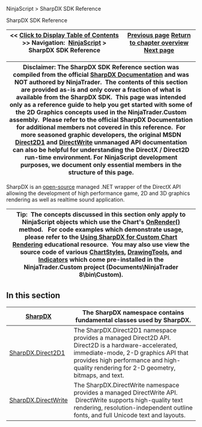 ﻿
NinjaScript \> SharpDX SDK Reference

SharpDX SDK Reference

| \<\< [Click to Display Table of Contents](sharpdx_sdk_reference.md) \>\> **Navigation:**     [NinjaScript](ninjascript-1.md) \> SharpDX SDK Reference | [Previous page](onrestorevalues-1.md) [Return to chapter overview](ninjascript-1.md) [Next page](sharpdx-1.md) |
| --- | --- |

| Disclaimer: The SharpDX SDK Reference section was compiled from the official [SharpDX Documentation](http://sharpdx.org/) and was NOT authored by NinjaTrader.  The contents of this section are provided as\-is and only cover a fraction of what is available from the SharpDX SDK.  This page was intended only as a reference guide to help you get started with some of the 2D Graphics concepts used in the NinjaTrader.Custom assembly.  Please refer to the official SharpDX Documentation for additional members not covered in this reference.  For more seasoned graphic developers, the original MSDN [Direct2D1](https://msdn.microsoft.com/en-us/library/windows/desktop/dd370990.aspx) and [DirectWrite](https://msdn.microsoft.com/en-us/library/windows/desktop/dd368038.aspx) unmanaged API documentation can also be helpful for understanding the DirectX / Direct2D run\-time environment. For NinjaScript development purposes, we document only essential members in the structure of this page. |
| --- |

SharpDX is an [open\-source](https://github.com/sharpdx/SharpDX) managed .NET wrapper of the DirectX API allowing the development of high performance game, 2D and 3D graphics rendering as well as realtime sound application.
 

| Tip:  The concepts discussed in this section only apply to NinjaScript objects which use the Chart's [OnRender()](onrender-1.md) method.   For code examples which demonstrate usage, please refer to the [Using SharpDX for Custom Chart Rendering](using_sharpdx_for_custom_chart_rendering-1.md) educational resource.  You may also use view the source code of various [ChartStyles](chartstyletype-1.md), [DrawingTools](drawing_tools-1.md), and [Indicators](indicators-1.md) which come pre\-installed in the NinjaTrader.Custom project (Documents\\NinjaTrader 8\\bin\\Custom). |
| --- |

## In this section

| [SharpDX](sharpdx-1.md) | The SharpDX namespace contains fundamental classes used by SharpDX. |
| --- | --- |
| [SharpDX.Direct2D1](sharpdx_direct2d1-1.md) | The SharpDX.Direct2D1 namespace provides a managed Direct2D API.   Direct2D is a hardware\-accelerated, immediate\-mode, 2\-D graphics API that provides high performance and high\-quality rendering for 2\-D geometry, bitmaps, and text. |
| [SharpDX.DirectWrite](sharpdx_directwrite-1.md) | The SharpDX.DirectWrite namespace provides a managed DirectWrite API.  DirectWrite supports high\-quality text rendering, resolution\-independent outline fonts, and full Unicode text and layouts. |
